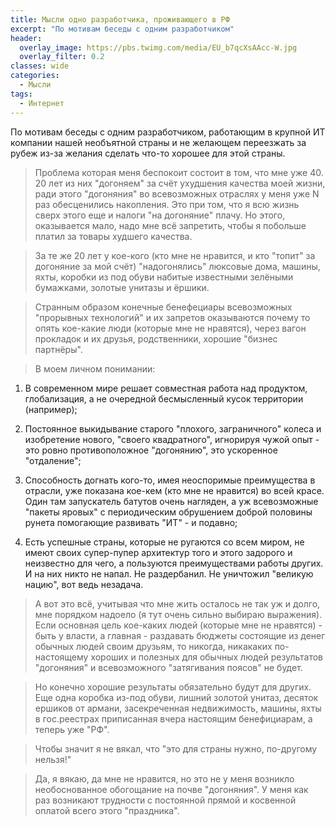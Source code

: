 ```yaml
---
title: Мысли одно разработчика, проживающего в РФ
excerpt: "По мотивам беседы с одним разработчиком"
header:
  overlay_image: https://pbs.twimg.com/media/EU_b7qcXsAAcc-W.jpg
  overlay_filter: 0.2
classes: wide
categories:
  - Мысли
tags:
  - Интернет
---
```


По мотивам беседы с одним разработчиком, работающим в крупной ИТ компании нашей необъятной страны и не желающем переезжать за рубеж из-за желания сделать что-то хорошее для этой страны.

> Проблема которая меня беспокоит состоит в том, что мне уже 40. 20 лет из них "догоняем" за счёт ухудшения качества моей жизни, ради этого "догоняния" во всевозможных отраслях у меня уже N раз обесценились накопления. Это при том, что я всю жизнь сверх этого еще и налоги "на догоняние" плачу. Но этого, оказывается мало, надо мне всё запретить, чтобы я побольше платил за товары худшего качества.

> За те же 20 лет у кое-кого (кто мне не нравится, и кто "топит" за догоняние за мой счёт) "надогонялись" люксовые дома, машины, яхты, коробки из под обуви набитые известными зелёными бумажками, золотые унитазы и ёршики.

> Странным образом конечные бенефециары всевозможных "прорывных технологий" и их запретов оказываются почему то опять кое-какие люди (которые мне не нравятся), через вагон прокладок и их друзья, родственники, хорошие "бизнес партнёры".

> В моем личном понимании:

1. В современном мире решает совместная работа над продуктом, глобализация, а не очередной бесмысленный кусок территории (например);

2. Постоянное выкидывание старого "плохого, заграничного" колеса и изобретение нового, "своего квадратного", игнорируя чужой опыт - это ровно противоположное "догонянию", это ускоренное "отдаление";

3. Способность догнать кого-то, имея неоспоримые преимущества в отрасли, уже показана кое-кем (кто мне не нравится) во всей красе. Один там запускатель батутов очень нагляден, а уж всевозможные "пакеты яровых" с периодическим обрушением доброй половины рунета помогающие развивать "ИТ" - и подавно;

4. Есть успешные страны, которые не ругаются со всем миром, не имеют своих супер-пупер архитектур того и этого задорого и неизвестно для чего, а пользуются преимуществами работы других. И на них никто не напал. Не раздербанил. Не уничтожил "великую нацию", вот ведь незадача.

> А вот это всё, учитывая что мне жить осталось не так уж и долго, мне порядком надоело (я тут очень сильно выбираю выражения). Если основная цель кое-каких людей (которые мне не нравятся) - быть у власти, а главная - раздавать бюджеты состоящие из денег обычных людей своим друзьям, то никогда, никакаких по-настоящему хороших и полезных для обычных людей результатов "догоняния" и всевозможного "затягивания поясов" не будет.

> Но конечно хорошие результаты обязательно будут для других. Еще одна коробка из-под обуви, лишний золотой унитаз, десяток ершиков от армани, засекреченная недвижимость, машины, яхты в гос.реестрах приписанная вчера настоящим бенефициарам, а теперь уже "РФ".

> Чтобы значит я не вякал, что "это для страны нужно, по-другому нельзя!"

> Да, я вякаю, да мне не нравится, но это не у меня возникло необоснованное обогощание на почве "догоняния". У меня как раз возникают трудности с постоянной прямой и косвенной оплатой всего этого "праздника".
